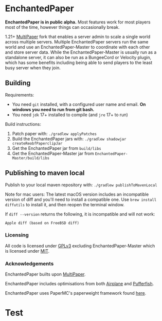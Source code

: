 # EnchantedPaper

**EnchantedPaper is in public alpha.** Most features work for most players most of
the time, however things can occasionally break.

1.21+ [MultiPaper](https://github.com/MultiPaper/MultiPaper) fork that enables a server admin
to scale a single world across multiple servers. Multiple EnchantedPaper servers run
the same world and use an EnchantedPaper-Master to coordinate with each other and
store server data. While the EnchantedPaper-Master is usually run as a standalone
server, it can also be run as a BungeeCord or Velocity plugin, which has some benefits
including being able to send players to the least busy server when they
join.

## Building
Requirements:
- You need `git` installed, with a configured user name and email. 
   **On windows you need to run from git bash.**
- You need `jdk` 17+ installed to compile (and `jre` 17+ to run)

Build instructions:
1. Patch paper with: `./gradlew applyPatches`
2. Build the EnchantedPaper jars with: `./gradlew shadowjar createReobfPaperclipJar`
3. Get the EnchantedPaper jar from `build/libs`
4. Get the EnchantedPaper-Master jar from `EnchantedPaper-Master/build/libs`

## Publishing to maven local
Publish to your local maven repository with: `./gradlew publishToMavenLocal`

Note for mac users: The latest macOS version includes an incompatible version of
diff and you'll need to install a compatible one. Use `brew install diffutils`
to install it, and then reopen the terminal window.

If `diff --version` returns the following, it is incompatible and will not work:
```
Apple diff (based on FreeBSD diff)
```

### Licensing

All code is licensed under [GPLv3](LICENSE.txt) excluding EnchantedPaper-Master
which is licensed under [MIT](EnchantedPaper-Master/LICENSE.txt).

### Acknowledgements

EnchantedPaper builts upon
[MultiPaper](https://github.com/MultiPaper/MultiPaper).

EnchantedPaper includes optimisations from both
[Airplane](https://github.com/TECHNOVE/Airplane) and
[Pufferfish](https://github.com/pufferfish-gg/Pufferfish).

EnchantedPaper uses PaperMC's paperweight framework found
[here](https://github.com/PaperMC/paperweight).

# Test

